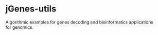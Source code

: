 # jGenes-utils
Algorithmic examples for genes decoding and bioinformatics applications for genomics.
